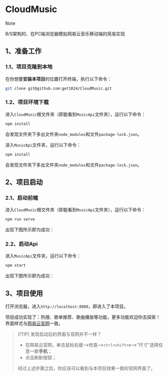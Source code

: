 # CloudMusic
> [!NOTE]
> B/S架构的、在PC端浏览器模拟网易云音乐移动端的简易实现
## 1、准备工作
### 1.1、项目克隆到本地
在你想要**安装本项目**的位置打开终端，执行以下命令：
```sh
git clone git@github.com:get1024/CloudMusic.git
```
### 1.2、项目环境下载
进入`CloudMusic`根文件夹（即能看到`MusicApi`文件夹），运行以下命令：
```sh
npm install
```
会发现文件夹下多出文件夹`node_modules`和文件`package-lock.json`。

进入`MusicApi`文件夹，运行以下命令：
```sh
npm install
```
会发现文件夹下多出文件夹`node_modules`和文件`package-lock.json`。
## 2、项目启动
### 2.1、启动前端
进入`CloudMusic`根文件夹（即能看到`MusicApi`文件夹），运行以下命令：
```sh
npm run serve
```
出现下图所示即为成功：
![]()
### 2.2、启动Api
进入`MusicApi`文件夹，运行以下命令：
```sh
npm start
```
出现下图所示即为成功：
![]()
## 3、项目使用
打开浏览器，进入`http://localhost:8080`，即进入了本项目。

项目成功实现了：热搜、歌单推荐、歌曲播放等功能，更多功能欢迎你去探索！
界面样式与[网易云官网](https://y.music.163.com/m/)一致。
> [!TIP] 发现启动后的界面与官网并不一样？
> - 在网易云官网，单击鼠标右键-->检查-->`ctrl+shift+m`-->“尺寸”选择任意一款**手机**；
> - 点击刷新按钮；
> 
> 经过上述步骤之后，你应该可以看到与本项目效果一致的官网界面了。